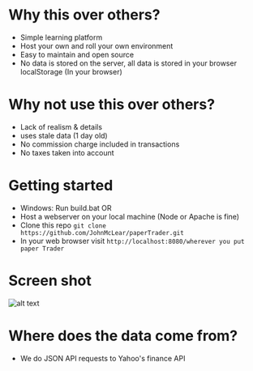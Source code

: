 # Why this over others?
* Simple learning platform
* Host your own and roll your own environment
* Easy to maintain and open source
* No data is stored on the server, all data is stored in your browser localStorage (In your browser)

# Why not use this over others?
* Lack of realism & details
* uses stale data (1 day old)
* No commission charge included in transactions
* No taxes taken into account

# Getting started
* Windows: Run build.bat
OR
* Host a webserver on your local machine (Node or Apache is fine)
* Clone this repo ``git clone https://github.com/JohnMcLear/paperTrader.git``
* In your web browser visit ``http://localhost:8080/wherever you put paper Trader``

# Screen shot

![alt text](https://raw.github.com/JohnMcLear/paperTrader/master/img/screenshot.png "Screenshot")

# Where does the data come from?
* We do JSON API requests to Yahoo's finance API